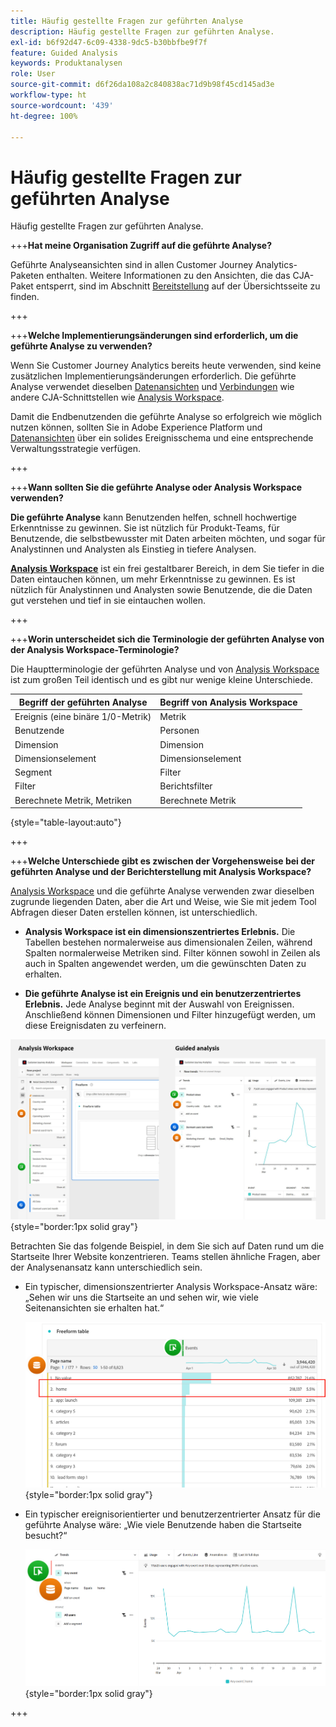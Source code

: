 ```yaml
---
title: Häufig gestellte Fragen zur geführten Analyse
description: Häufig gestellte Fragen zur geführten Analyse.
exl-id: b6f92d47-6c09-4338-9dc5-b30bbfbe9f7f
feature: Guided Analysis
keywords: Produktanalysen
role: User
source-git-commit: d6f26da108a2c840838ac71d9b98f45cd145ad3e
workflow-type: ht
source-wordcount: '439'
ht-degree: 100%

---
```


# Häufig gestellte Fragen zur geführten Analyse

Häufig gestellte Fragen zur geführten Analyse.

+++**Hat meine Organisation Zugriff auf die geführte Analyse?**

Geführte Analyseansichten sind in allen Customer Journey Analytics-Paketen enthalten. Weitere Informationen zu den Ansichten, die das CJA-Paket entsperrt, sind im Abschnitt [Bereitstellung](overview.md#provisioning) auf der Übersichtsseite zu finden.

+++

+++**Welche Implementierungsänderungen sind erforderlich, um die geführte Analyse zu verwenden?**

Wenn Sie Customer Journey Analytics bereits heute verwenden, sind keine zusätzlichen Implementierungsänderungen erforderlich. Die geführte Analyse verwendet dieselben [Datenansichten](../data-views/data-views.md) und [Verbindungen](../connections/overview.md) wie andere CJA-Schnittstellen wie [Analysis Workspace](../analysis-workspace/home.md).

Damit die Endbenutzenden die geführte Analyse so erfolgreich wie möglich nutzen können, sollten Sie in Adobe Experience Platform und [Datenansichten](../data-views/data-views.md) über ein solides Ereignisschema und eine entsprechende Verwaltungsstrategie verfügen.

+++

+++**Wann sollten Sie die geführte Analyse oder Analysis Workspace verwenden?**

**Die geführte Analyse** kann Benutzenden helfen, schnell hochwertige Erkenntnisse zu gewinnen. Sie ist nützlich für Produkt-Teams, für Benutzende, die selbstbewusster mit Daten arbeiten möchten, und sogar für Analystinnen und Analysten als Einstieg in tiefere Analysen.

**[Analysis Workspace](../analysis-workspace/home.md)** ist ein frei gestaltbarer Bereich, in dem Sie tiefer in die Daten eintauchen können, um mehr Erkenntnisse zu gewinnen. Es ist nützlich für Analystinnen und Analysten sowie Benutzende, die die Daten gut verstehen und tief in sie eintauchen wollen.

+++

+++**Worin unterscheidet sich die Terminologie der geführten Analyse von der Analysis Workspace-Terminologie?**

Die Hauptterminologie der geführten Analyse und von [Analysis Workspace](../analysis-workspace/home.md) ist zum großen Teil identisch und es gibt nur wenige kleine Unterschiede.

| Begriff der geführten Analyse | Begriff von Analysis Workspace |
| --- | --- |
| Ereignis (eine binäre 1/0-Metrik) | Metrik |
| Benutzende | Personen |
| Dimension | Dimension |
| Dimensionselement | Dimensionselement |
| Segment | Filter |
| Filter | Berichtsfilter |
| Berechnete Metrik, Metriken | Berechnete Metrik |

{style="table-layout:auto"}

+++

+++**Welche Unterschiede gibt es zwischen der Vorgehensweise bei der geführten Analyse und der Berichterstellung mit Analysis Workspace?**

[Analysis Workspace](../analysis-workspace/home.md) und die geführte Analyse verwenden zwar dieselben zugrunde liegenden Daten, aber die Art und Weise, wie Sie mit jedem Tool Abfragen dieser Daten erstellen können, ist unterschiedlich.

* **Analysis Workspace ist ein dimensionszentriertes Erlebnis.** Die Tabellen bestehen normalerweise aus dimensionalen Zeilen, während Spalten normalerweise Metriken sind. Filter können sowohl in Zeilen als auch in Spalten angewendet werden, um die gewünschten Daten zu erhalten.

* **Die geführte Analyse ist ein Ereignis und ein benutzerzentriertes Erlebnis.** Jede Analyse beginnt mit der Auswahl von Ereignissen. Anschließend können Dimensionen und Filter hinzugefügt werden, um diese Ereignisdaten zu verfeinern.

![Ansichten in Analysis Workspace und geführten Analysen](assets/structure.png){style="border:1px solid gray"}

Betrachten Sie das folgende Beispiel, in dem Sie sich auf Daten rund um die Startseite Ihrer Website konzentrieren. Teams stellen ähnliche Fragen, aber der Analysenansatz kann unterschiedlich sein.

* Ein typischer, dimensionszentrierter Analysis Workspace-Ansatz wäre: „Sehen wir uns die Startseite an und sehen wir, wie viele Seitenansichten sie erhalten hat.“

  ![Dimensionzentriert](assets/dimension-centered.png){style="border:1px solid gray"}

* Ein typischer ereignisorientierter und benutzerzentrierter Ansatz für die geführte Analyse wäre: „Wie viele Benutzende haben die Startseite besucht?“

  ![Ereignisorientert](assets/event-centered.png){style="border:1px solid gray"}

+++
